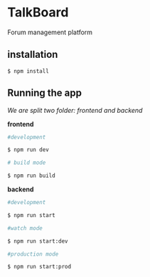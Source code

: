 # TalkBoard
Forum management platform
## installation
```
$ npm install
```
## Running the app
*We are split two folder: frontend and backend*

**frontend**
```bash
#development

$ npm run dev

# build mode

$ npm run build
```
**backend**
```bash
#development

$ npm run start

#watch mode

$ npm run start:dev

#production mode

$ npm run start:prod
```
